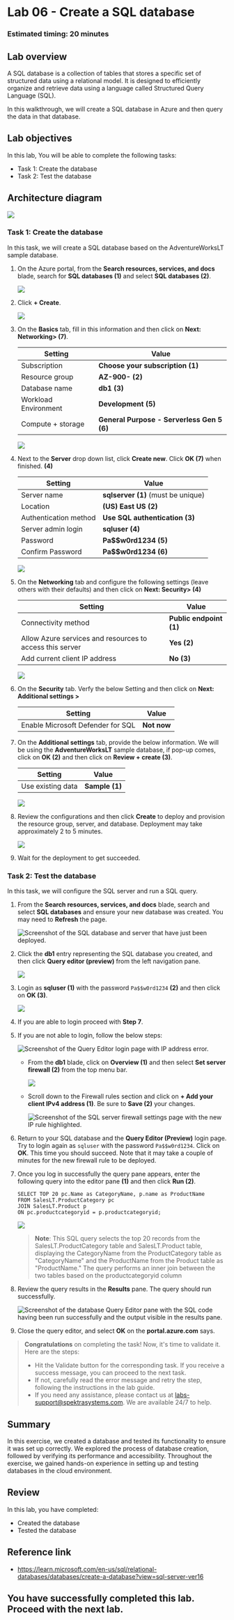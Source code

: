 # Lab 06 - Create a SQL database

### Estimated timing: 20 minutes

## Lab overview

A SQL database is a collection of tables that stores a specific set of structured data using a relational model. It is designed to efficiently organize and retrieve data using a language called Structured Query Language (SQL).

In this walkthrough, we will create a SQL database in Azure and then query the data in that database.

## Lab objectives

In this lab, You will be able to complete the following tasks:

+ Task 1: Create the database
+ Task 2: Test the database

## Architecture diagram

![](../images/az900lab06.PNG) 

### Task 1: Create the database

In this task, we will create a SQL database based on the AdventureWorksLT sample database. 

1. On the Azure portal, from the **Search resources, services, and docs** blade, search for **SQL databases (1)** and select **SQL databases (2)**. 

   ![](./images/az-900-63.png)

1. Click **+ Create**. 

   ![](./images/az-900-64.png)
   
1. On the **Basics** tab, fill in this information and then click on **Next: Networking> (7)**.  

    | Setting | Value | 
    | --- | --- |
    | Subscription | **Choose your subscription (1)** |
    | Resource group | **AZ-900-<inject key="DeploymentID" enableCopy="false"/> (2)** |
    | Database name| **db1 (3)** |
    | Workload Environment| **Development (5)** |
    | Compute + storage| **General Purpose - Serverless Gen 5 (6)** |

    ![](./images/az-900-66.png)
    
1. Next to the **Server** drop down list, click **Create new**. Click **OK (7)** when finished. **(4)**       

    | Setting | Value | 
    | --- | --- |
    | Server name | **sqlserver<inject key="DeploymentID" enableCopy="false"/> (1)** (must be unique) |
    | Location | **(US) East US (2)** |
    | Authentication method | **Use SQL authentication (3)** | 
    | Server admin login | **sqluser (4)** |
    | Password | **Pa$$w0rd1234 (5)** |
    | Confirm Password | **Pa$$w0rd1234 (6)** |

    ![](./images/az-900-65.png)    

1. On the **Networking** tab and configure the following settings (leave others with their defaults) and then click on **Next: Security> (4)**

    | Setting | Value | 
    | --- | --- |
    | Connectivity method | **Public endpoint (1)** |    
    | Allow Azure services and resources to access this server | **Yes (2)** |
    | Add current client IP address | **No (3)** |

    ![](./images/az-900-67.png)        

1. On the **Security** tab. Verfy the below Setting and then click on **Next: Additional settings >**
 
    | Setting | Value | 
    | --- | --- |
    | Enable Microsoft Defender for SQL| **Not now** |

1. On the **Additional settings** tab, provide the below information. We will be using the **AdventureWorksLT** sample database, if pop-up comes, click on **OK (2)** and then click on **Review + create (3)**.

    | Setting | Value | 
    | --- | --- |
    | Use existing data | **Sample (1)** |

    ![](./images/az-900-68.png)        

1. Review the configurations and then click **Create** to deploy and provision the resource group, server, and database. Deployment may take approximately 2 to 5 minutes.

   ![](./images/az-900-69.png)

1. Wait for the deployment to get succeeded.

### Task 2: Test the database

In this task, we will configure the SQL server and run a SQL query. 

1. From the **Search resources, services, and docs** blade, search and select **SQL databases** and ensure your new database was created. You may need to **Refresh** the page.

    ![Screenshot of the SQL database and server that have just been deployed.](./images/az-900-70.png)

1. Click the **db1** entry representing the SQL database you created, and then click **Query editor (preview)** from the left navigation pane.

   ![](./images/az-900-71.png)

1. Login as **sqluser (1)** with the password `Pa$$w0rd1234` **(2)** and then click on **OK (3)**.

   ![](./images/az-900-72.png)

1. If you are able to login proceed with **Step 7**.

1. If you are not able to login, follow the below steps: 

    ![Screenshot of the Query Editor login page with IP address error.](../images/0503.png)
    
    - From the **db1** blade, click on **Overview (1)** and then select **Set server firewall (2)** from the top menu bar.

      ![](./images/az-900-73.png)    

    - Scroll down to the Firewall rules section and click on **+ Add your client IPv4 address (1)**. Be sure to **Save (2)** your changes. 

      ![Screenshot of the SQL server firewall settings page with the new IP rule highlighted.](./images/az-900-74.png)

1. Return to your SQL database and the **Query Editor (Preview)** login page. Try to login again as `sqluser` with the password `Pa$$w0rd1234`. Click on **OK**. This time you should succeed. Note that it may take a couple of minutes for the new firewall rule to be deployed. 

1. Once you log in successfully the query pane appears, enter the following query into the editor pane **(1)** and then click **Run (2)**.

    ```
    SELECT TOP 20 pc.Name as CategoryName, p.name as ProductName
    FROM SalesLT.ProductCategory pc
    JOIN SalesLT.Product p
    ON pc.productcategoryid = p.productcategoryid;
    ```

   ![](./images/az-900-75.png)    

    >**Note**: This SQL query selects the top 20 records from the SalesLT.ProductCategory table and SalesLT.Product table, displaying the CategoryName from the ProductCategory table as "CategoryName" and the ProductName from the Product table as "ProductName." The query performs an inner join between the two tables based on the productcategoryid column

1. Review the query results in the **Results** pane. The query should run successfully.

    ![Screenshot of the database Query Editor pane with the SQL code having been run successfully and the output visible in the results pane.](./images/az-900-76.png)

1. Close the query editor, and select **OK** on the **portal.azure.com** says.

> **Congratulations** on completing the task! Now, it's time to validate it. Here are the steps:
> - Hit the Validate button for the corresponding task. If you receive a success message, you can proceed to the next task. 
> - If not, carefully read the error message and retry the step, following the instructions in the lab guide.
> - If you need any assistance, please contact us at labs-support@spektrasystems.com. We are available 24/7 to help.

<validation step="3f6d725f-f26f-461d-a922-9f871108d2f1" />

## Summary
In this exercise, we created a database and tested its functionality to ensure it was set up correctly. We explored the process of database creation, followed by verifying its performance and accessibility. Throughout the exercise, we gained hands-on experience in setting up and testing databases in the cloud environment.

## Review
In this lab, you have completed:
- Created the database
- Tested the database

## Reference link

- https://learn.microsoft.com/en-us/sql/relational-databases/databases/create-a-database?view=sql-server-ver16
  
## You have successfully completed this lab. Proceed with the next lab.
